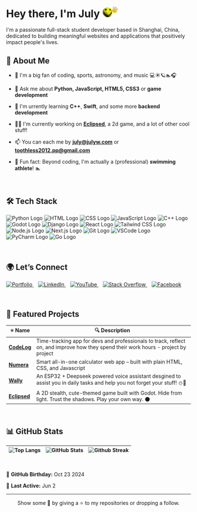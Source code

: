 
# Hey there, I'm July <img src="hullo.gif" alt="yellow smily face :)" width=50>
I'm a passionate full-stack student developer based in Shanghai, China, dedicated to building meaningful websites and applications that positively impact people's lives.

## 👀 About Me
- 👀 I'm a big fan of coding, sports, astronomy, and music 💻☀️🪐🏊🎧
  
- 💬 Ask me about **Python, JavaScript, HTML5, CSS3** or **game development**
  
- 🧠 I'm urrently learning **C++**, **Swift**, and some more **backend development**
  
- 🧑‍💻 I'm currently working on **[Eclipsed](https://github.com/JLW-7/Eclipsed)**, a 2d game, and a lot of other cool stuff!
  
- 📫 You can each me by **[july@julyw.com](mailto:july@julyw.com)** or **[toothless2012.pp@gmail.com](mailto:toothless2012.pp@gmail.com)**

- 🍄 Fun fact: Beyond coding, I'm actually a (professional) **swimming athlete**! 🏊

<br>

## 🛠️ Tech Stack

<img src="https://upload.wikimedia.org/wikipedia/commons/c/c3/Python-logo-notext.svg" width="50" height="50" alt="Python Logo"> <img src="https://upload.wikimedia.org/wikipedia/commons/6/61/HTML5_logo_and_wordmark.svg" width="50" height="50" alt="HTML Logo"> <img src="https://upload.wikimedia.org/wikipedia/commons/6/62/CSS3_logo.svg" width="50" height="50" alt="CSS Logo"> <img src="https://upload.wikimedia.org/wikipedia/commons/6/6a/JavaScript-logo.png" width="50" height="50" alt="JavaScript Logo">
<img src="https://upload.wikimedia.org/wikipedia/commons/1/18/ISO_C%2B%2B_Logo.svg" width="50" height="50" alt="C++ Logo"> <img src="https://encrypted-tbn0.gstatic.com/images?q=tbn:ANd9GcQ9BifcVcZfa4AL5OSVP_xe43d51GpuIC1agA&s" width="50" height="50" alt="Godot Logo"> <img src="https://www.svgrepo.com/show/353657/django-icon.svg" width="50" height="50" alt="Django Logo"> <img src="https://upload.wikimedia.org/wikipedia/commons/a/a7/React-icon.svg" width="50" height="50" alt="React Logo"> <img src="https://www.drupal.org/files/styles/grid-3-2x/public/project-images/screenshot_361.png?itok=w4CzcWyb" width="50" height="50" alt="Tailwind CSS Logo"> <img src="https://upload.wikimedia.org/wikipedia/commons/d/d9/Node.js_logo.svg" width="50" height="50" alt="Node.js Logo"> <img src="https://upload.wikimedia.org/wikipedia/commons/8/8e/Nextjs-logo.svg" width="50" height="50" alt="Next.js Logo"> <img src="https://upload.wikimedia.org/wikipedia/commons/thumb/3/3f/Git_icon.svg/2048px-Git_icon.svg.png" width="50" height="50" alt="Git Logo"> <img src="https://upload.wikimedia.org/wikipedia/commons/thumb/9/9a/Visual_Studio_Code_1.35_icon.svg/2048px-Visual_Studio_Code_1.35_icon.svg.png" width="50" height="50" alt="VSCode Logo"> <img src="https://upload.wikimedia.org/wikipedia/commons/thumb/1/1d/PyCharm_Icon.svg/1024px-PyCharm_Icon.svg.png" width="50" height="50" alt="PyCharm Logo"> <img src="https://go.dev/blog/go-brand/Go-Logo/PNG/Go-Logo_Blue.png" width="50" height="50" alt="Go Logo">

<br>

## 🌍 Let’s Connect
<p>
  <a href="https://julyw.com/" target="_blank" title="Portfolio">
    <img src="https://cdn-icons-png.freepik.com/256/16240/16240302.png?ga=GA1.1.1298641484.1743507429&semt=ais_hybrid" width="40" alt="Portfolio"/>
  </a>&nbsp;&nbsp;
  <a href="https://www.linkedin.com/in/july-wu-85b3052a1/" target="_blank" title="LinkedIn">
    <img src="https://img.icons8.com/ios-filled/50/0077B5/linkedin.png" width="40" alt="LinkedIn"/>
  </a>&nbsp;&nbsp;
  <a href="https://www.youtube.com/@julywu7" target="_blank" title="YouTube">
    <img src="https://img.icons8.com/ios-filled/50/FF0000/youtube-play.png" width="40" alt="YouTube"/>
  </a>&nbsp;&nbsp;
  <a href="https://stackoverflow.com/users/29459174/july" target="_blank" title="Stack Overflow">
    <img src="https://img.icons8.com/ios-filled/50/FE7A16/stackoverflow.png" width="40" alt="Stack Overflow"/>
  </a>&nbsp;&nbsp;
  <a href="https://www.facebook.com/profile.php?id=61572697954233" target="_blank" title="Facebook">
    <img src="https://img.icons8.com/ios-filled/50/1877F2/facebook-new.png" width="40" alt="Facebook"/>
  </a>
</p>

<br>

## 🧪 Featured Projects

| ⭐ Name | 🔍 Description |
|--|--|
| [**CodeLog**](https://github.com/JLW-7/CodeLog) | Time-tracking app for devs and professionals to track, reflect on, and improve how they spend their work hours - project by project|
| [**Numera**](https://github.com/JLW-7/Numera-Calculator-Website) | Smart all-in-one calculator web app – built with plain HTML, CSS, and Javascript |
| [**Wally**](https://github.com/JLW-7/wally-c) | An ESP32 + Deepseek powered voice assistant desgined to assist you in daily tasks and help you not forget your stuff! ⛄📢 |
| [**Eclipsed**](https://github.com/JLW-7/Eclipsed) | A 2D stealth, cute-themed game built with Godot. Hide from light. Trust the shadows. Play your own way. 🌑 |

<br>

## 📊 GitHub Stats
| ![Top Langs](https://github-readme-stats.vercel.app/api/top-langs/?username=JLW-7&layout=donut&langs_count=6&card_width=300&hide_border=true) | ![GitHub Stats](https://github-readme-stats.vercel.app/api?username=JLW-7&show_icons=true&count_private=true&hide_border=true&show=reviews) | ![Github Streak](https://github-readme-streak-stats.herokuapp.com/?user=JLW-7&hide_border=true) |
|---|---|---|

<br>

🎂 **GitHub Birthday:** Oct 23 2024  

📅 **Last Active:** Jun 2

---

<p align="center">
  Show some 💙 by giving a ⭐ to my repositories or dropping a follow.
</p>




<!---
JLW-7/JLW-7 is a ✨ special ✨ repository because its `README.md` (this file) appears on your GitHub profile.  
You can click the Preview link to take a look at your changes.  
--->









